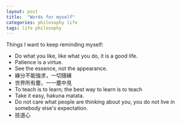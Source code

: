 ```yaml
---
layout: post
title:  "Words for myself"
categories: philosophy life
tags: life philosophy
---
```


Things I want to keep reminding myself:

- Do what you like, like what you do, it is a good life.
- Patience is a virtue.
- See the essence, not the appearance.
- 緣分不能強求，一切隨緣
- 世界所有塵，一一塵中見
- To teach is to learn; the best way to learn is to teach
- Take it easy, hakuna matata.
- Do not care what people are thinking about you, you do not live in somebody else's expectation.
- 技道心
